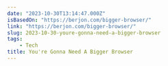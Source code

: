 ```yaml
---
date: "2023-10-30T13:14:47.000Z"
isBasedOn: "https://berjon.com/bigger-browser/"
link: "https://berjon.com/bigger-browser/"
slug: 2023-10-30-youre-gonna-need-a-bigger-browser
tags:
    - Tech
title: You're Gonna Need A Bigger Browser
---
```

